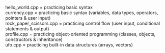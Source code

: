 hello_world.cpp = practicing basic syntax  
currency.cpp = practicing basic syntax (variables, data types, operators, pointers & user input)  
rock_paper_scissors.cpp = practicing control flow (user input, conditional statements & output)  
profile.cpp = practicing object-oriented programming (classes, objects, constructors & inheritance)  
ufo.cpp = practicing built-in data structures (arrays, vectors)  
